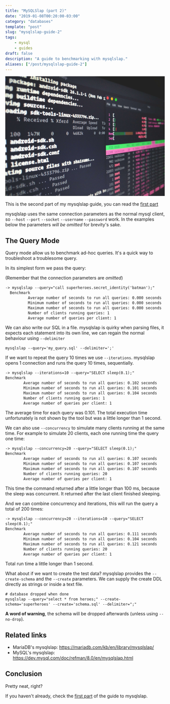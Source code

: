 ```yaml
---
title: "MySQLSlap (part 2)"
date: "2019-01-08T00:20:00-03:00"
category: "databases"
template: "post"
slug: "mysqlslap-guide-2"
tags:
    - mysql
    - guides
draft: false
description: "A guide to benchmarking with mysqlslap."
aliases: ["/post/mysqlslap-guide-2"]
---
```

![](/images/linux.jpg)

This is the second part of my mysqlslap guide, you can read the [first part](./mysqlslap-guide-1)

mysqlslap uses the same connection parameters as the normal mysql client, so `--host` `--port` `--socket` `--username` `--password` work.
In the examples below the parameters _will be omitted_ for brevity's sake.

## The Query Mode

Query mode allow us to benchmark ad-hoc queries. It's a quick way to troubleshoot a troublesome query.

In its simplest form we pass the query:

(Remember that the connection parameters are _omitted_)

```nil
-> mysqlslap --query="call superheroes.secret_identity('batman');"
  Benchmark
          Average number of seconds to run all queries: 0.000 seconds
          Minimum number of seconds to run all queries: 0.000 seconds
          Maximum number of seconds to run all queries: 0.000 seconds
          Number of clients running queries: 1
          Average number of queries per client: 1
```

We can also write our SQL in a file. mysqlslap is quirky when parsing files, it expects each statement into its own line, we can regain the normal behaviour using `--delimiter`

```nil
mysqlslap --query='my_query.sql' --delimiter=';'
```

If we want to repeat the query 10 times we use `--iterations`. mysqlslap opens 1 connection and runs the query 10 times, sequentially.

```nil
-> mysqlslap --iterations=10 --query="SELECT sleep(0.1);"
Benchmark
        Average number of seconds to run all queries: 0.102 seconds
        Minimum number of seconds to run all queries: 0.101 seconds
        Maximum number of seconds to run all queries: 0.104 seconds
        Number of clients running queries: 1
        Average number of queries per client: 1
```

The average time for each query was 0.101. The total execution time unfortunately is not shown by the tool but was a little longer than 1 second.

We can also use `--concurrency` to simulate many clients running at the same time. For example to simulate 20 clients, each one running time the query one time:

```nil
-> mysqlslap --concurrency=20 --query="SELECT sleep(0.1);"
Benchmark
        Average number of seconds to run all queries: 0.107 seconds
        Minimum number of seconds to run all queries: 0.107 seconds
        Maximum number of seconds to run all queries: 0.107 seconds
        Number of clients running queries: 20
        Average number of queries per client: 1
```

This time the command returned after a little longer than 100 ms, because the sleep was concurrent.
It returned after the last client finished sleeping.

And we can combine concurrency and iterations, this will run the query a total of 200 times:

```nil
-> mysqlslap --concurrency=20 --iterations=10 --query="SELECT sleep(0.1);"
Benchmark
        Average number of seconds to run all queries: 0.111 seconds
        Minimum number of seconds to run all queries: 0.104 seconds
        Maximum number of seconds to run all queries: 0.121 seconds
        Number of clients running queries: 20
        Average number of queries per client: 1
```

Total run time a little longer than 1 second.

What about if we want to create the test data? mysqlslap provides the `--create-schema` and the `--create` parameters.
We can supply the create DDL directly as strings or inside a text file.

```nil
# database dropped when done
mysqlslap --query="select * from heroes;" --create-schema='superheroes' --create='schema.sql' --delimiter=";"
```

**A word of warning**, the schema will be dropped afterwards (unless using `--no-drop`).


## Related links

-   MariaDB's mysqlslap: <https://mariadb.com/kb/en/library/mysqlslap/>
-   MySQL's mysqlslap: <https://dev.mysql.com/doc/refman/8.0/en/mysqlslap.html>


## Conclusion

Pretty neat, right?

If you haven't already, check the [first part](./mysqlslap-guide-1) of the guide to mysqlslap.
